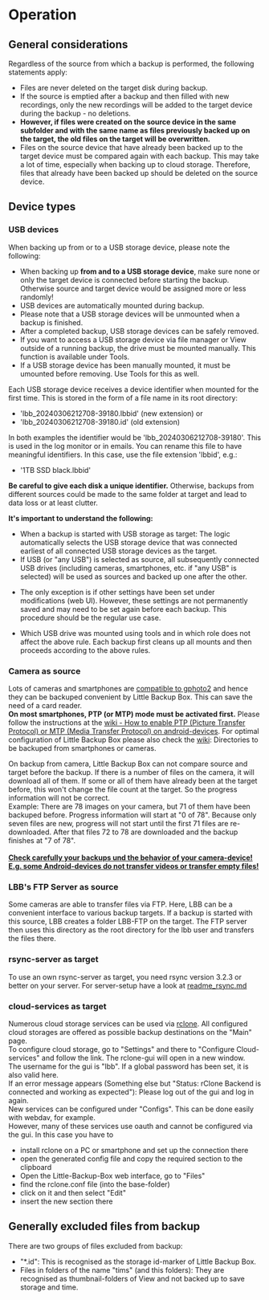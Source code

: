 # Operation

## General considerations
Regardless of the source from which a backup is performed, the following statements apply:

* Files are never deleted on the target disk during backup.
* If the source is emptied after a backup and then filled with new recordings, only the new recordings will be added to the target device during the backup - no deletions.
* **However, if files were created on the source device in the same subfolder and with the same name as files previously backed up on the target, the old files on the target will be overwritten.**
* Files on the source device that have already been backed up to the target device must be compared again with each backup. This may take a lot of time, especially when backing up to cloud storage. Therefore, files that already have been backed up should be deleted on the source device.

## Device types

### USB devices
When backing up from or to a USB storage device, please note the following:

* When backing up **from and to a USB storage device**, make sure none or only the target device is connected before starting the backup. Otherwise source and target device would be assigned more or less randomly!
* USB devices are automatically mounted during backup.
* Please note that a USB storage devices will be unmounted when a backup is finished.
* After a completed backup, USB storage devices can be safely removed.
* If you want to access a USB storage device via file manager or View outside of a running backup, the drive must be mounted manually. This function is available under Tools.
* If a USB storage device has been manually mounted, it must be umounted before removing. Use Tools for this as well.

Each USB storage device receives a device identifier when mounted for the first time. This is stored in the form of a file name in its root directory:

* 'lbb_20240306212708-39180.lbbid' (new extension) or
* 'lbb_20240306212708-39180.id' (old extension)

In both examples the identifier would be 'lbb_20240306212708-39180'. This is used in the log monitor or in emails. You can rename this file to have meaningful identifiers. In this case, use the file extension 'lbbid', e.g.:

* '1TB SSD black.lbbid'

**Be careful to give each disk a unique identifier.** Otherwise, backups from different sources could be made to the same folder at target and lead to data loss or at least clutter.

**It's important to understand the following:**
* When a backup is started with USB storage as target: The logic automatically selects the USB storage device that was connected earliest of all connected USB storage devices as the target.
* If USB (or "any USB") is selected as source, all subsequently connected USB drives (including cameras, smartphones, etc. if "any USB" is selected) will be used as sources and backed up one after the other.
+ The only exception is if other settings have been set under modifications (web UI). However, these settings are not permanently saved and may need to be set again before each backup. This procedure should be the regular use case.
* Which USB drive was mounted using tools and in which role does not affect the above rule. Each backup first cleans up all mounts and then proceeds according to the above rules.

### Camera as source
Lots of cameras and smartphones are [compatible to gphoto2](http://www.gphoto.org/proj/libgphoto2/support.php) and hence they can be backuped convenient by Little Backup Box. This can save the need of a card reader.  
**On most smartphones, PTP (or MTP) mode must be activated first.** Please follow the instructions at the [wiki - How to enable PTP (Picture Transfer Protocol) or MTP (Media Transfer Protocol) on android-devices](04.-Setup.md).
For optimal configuration of Little Backup Box please also check the [wiki](04.-Setup.md): Directories to be backuped from smartphones or cameras.
  
On backup from camera, Little Backup Box can not compare source and target before the backup. If there is a number of files on the camera, it will download all of them. If some or all of them have already been at the target before, this won't change the file count at the target. So the progress information will not be correct.  
Example: There are 78 images on your camera, but 71 of them have been backuped before. Progress information will start at "0 of 78". Because only seven files are new, progress will not start until the first 71 files are re-downloaded. After that files 72 to 78 are downloaded and the backup finishes at "7 of 78".<br><br>
<u><b>Check carefully your backups und the behavior of your camera-device! E.g. some Android-devices do not transfer videos or transfer empty files!</b></u>

### LBB's FTP Server as source
Some cameras are able to transfer files via FTP. Here, LBB can be a convenient interface to various backup targets. If a backup is started with this source, LBB creates a folder LBB-FTP on the target. The FTP server then uses this directory as the root directory for the lbb user and transfers the files there.

### rsync-server as target
To use an own rsync-server as target, you need rsync version 3.2.3 or better on your server. For server-setup have a look at [readme_rsync.md](https://github.com/outdoorbits/little-backup-box/blob/main/readme_rsync.md)

### cloud-services as target
Numerous cloud storage services can be used via [rclone](https://rclone.org/). All configured cloud storages are offered as possible backup destinations on the "Main" page.  
To configure cloud storage, go to "Settings" and there to "Configure Cloud-services" and follow the link. The rclone-gui will open in a new window.  
The username for the gui is "lbb". If a global password has been set, it is also valid here.  
If an error message appears (Something else but "Status: rClone Backend is connected and working as expected"): Please log out of the gui and log in again.  
New services can be configured under "Configs". This can be done easily with webdav, for example.  
However, many of these services use oauth and cannot be configured via the gui. In this case you have to

* install rclone on a PC or smartphone and set up the connection there
* open the generated config file and copy the required section to the clipboard
* Open the Little-Backup-Box web interface, go to "Files"
* find the rclone.conf file (into the base-folder)
* click on it and then select "Edit"
* insert the new section there

## Generally excluded files from backup
There are two groups of files excluded from backup: 

* "*.id": This is recognised as the storage id-marker of Little Backup Box.  
* Files in folders of the name "tims" (and this folders): They are recognised as thumbnail-folders of View and not backed up to save storage and time.
